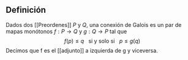 
## Definición
Dados dos [[Preordenes]] $P$ y $Q$, una conexión de Galois es un par de mapas monótonos $f: P\to Q$ y $g:Q\to P$ tal que
$$
f(p)\leq q ~ ~\text{ si y solo si }~~ p\leq g(q)
$$
Decimos que f es el [[adjunto]] a izquierda de g y viceversa.